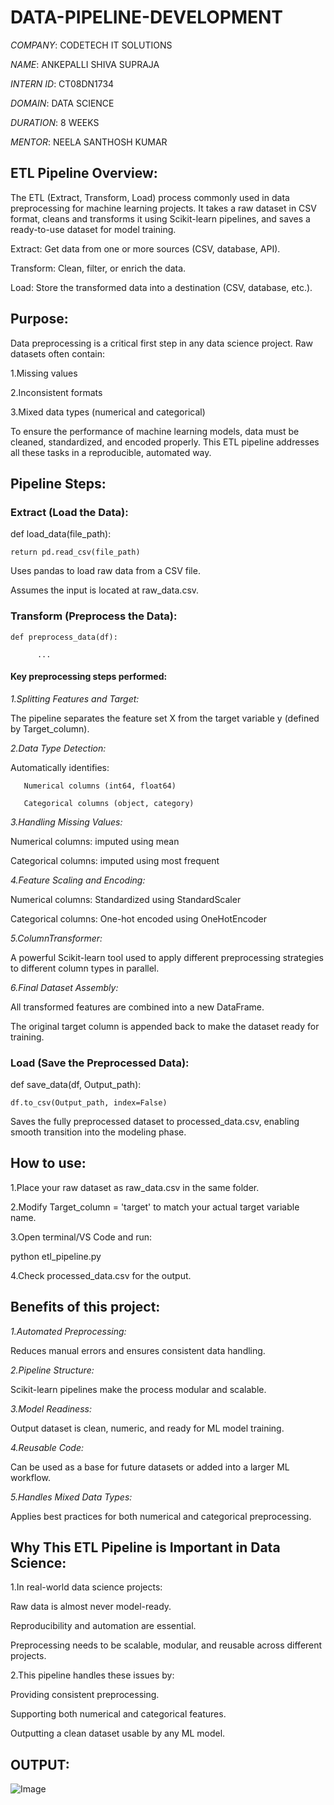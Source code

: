 # DATA-PIPELINE-DEVELOPMENT

*COMPANY*: CODETECH IT SOLUTIONS

*NAME*: ANKEPALLI SHIVA SUPRAJA

*INTERN ID*: CT08DN1734

*DOMAIN*: DATA SCIENCE

*DURATION*: 8 WEEKS

*MENTOR*: NEELA SANTHOSH KUMAR

## ETL Pipeline Overview:

The ETL (Extract, Transform, Load) process commonly used in data preprocessing for machine learning projects. It takes a raw dataset in CSV format, cleans and transforms it using Scikit-learn pipelines, and saves a ready-to-use dataset for model training.

Extract: Get data from one or more sources (CSV, database, API).

Transform: Clean, filter, or enrich the data.

Load: Store the transformed data into a destination (CSV, database, etc.).

## Purpose:

Data preprocessing is a critical first step in any data science project. Raw datasets often contain:

1.Missing values

2.Inconsistent formats

3.Mixed data types (numerical and categorical)

To ensure the performance of machine learning models, data must be cleaned, standardized, and encoded properly. This ETL pipeline addresses all these tasks in a reproducible, automated
way.

## Pipeline Steps:

### Extract (Load the Data):

def load_data(file_path):

    return pd.read_csv(file_path)

Uses pandas to load raw data from a CSV file.

Assumes the input is located at raw_data.csv.

### Transform (Preprocess the Data):

    def preprocess_data(df):

          ...

#### Key preprocessing steps performed:

*1.Splitting Features and Target:*

   The pipeline separates the feature set X from the target variable y (defined by Target_column).

*2.Data Type Detection:*

   Automatically identifies:

       Numerical columns (int64, float64)

       Categorical columns (object, category)

*3.Handling Missing Values:*

   Numerical columns: imputed using mean

   Categorical columns: imputed using most frequent

*4.Feature Scaling and Encoding:*

   Numerical columns: Standardized using StandardScaler

   Categorical columns: One-hot encoded using OneHotEncoder

*5.ColumnTransformer:*

   A powerful Scikit-learn tool used to apply different preprocessing strategies to different column types in parallel.

*6.Final Dataset Assembly:*

   All transformed features are combined into a new DataFrame.

   The original target column is appended back to make the dataset ready for training.

### Load (Save the Preprocessed Data):

def save_data(df, Output_path):

    df.to_csv(Output_path, index=False)

Saves the fully preprocessed dataset to processed_data.csv, enabling smooth transition into the modeling phase.

## How to use:

1.Place your raw dataset as raw_data.csv in the same folder.

2.Modify Target_column = 'target' to match your actual target variable name.

3.Open terminal/VS Code and run:

   python etl_pipeline.py

4.Check processed_data.csv for the output.

## Benefits of this project:

*1.Automated Preprocessing:*

   Reduces manual errors and ensures consistent data handling.

*2.Pipeline Structure:*

   Scikit-learn pipelines make the process modular and scalable.

*3.Model Readiness:*

   Output dataset is clean, numeric, and ready for ML model training.

*4.Reusable Code:*

   Can be used as a base for future datasets or added into a larger ML workflow.

*5.Handles Mixed Data Types:*

   Applies best practices for both numerical and categorical preprocessing.

## Why This ETL Pipeline is Important in Data Science:

1.In real-world data science projects:

   Raw data is almost never model-ready.

   Reproducibility and automation are essential.

   Preprocessing needs to be scalable, modular, and reusable across different projects.

2.This pipeline handles these issues by:

   Providing consistent preprocessing.

   Supporting both numerical and categorical features.

   Outputting a clean dataset usable by any ML model.

## OUTPUT:

![Image](https://github.com/user-attachments/assets/630dce51-ddb2-4223-9607-e2295c2c76eb)














